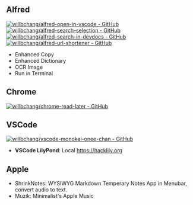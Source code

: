 ## Alfred
[![willbchang/alfred-open-in-vscode - GitHub](https://gh-card.dev/repos/willbchang/alfred-open-in-vscode.svg)](https://github.com/willbchang/alfred-open-in-vscode)
[![willbchang/alfred-search-selection - GitHub](https://gh-card.dev/repos/willbchang/alfred-search-selection.svg)](https://github.com/willbchang/alfred-search-selection)
[![willbchang/alfred-search-in-devdocs - GitHub](https://gh-card.dev/repos/willbchang/alfred-search-in-devdocs.svg)](https://github.com/willbchang/alfred-search-in-devdocs)
[![willbchang/alfred-url-shortener - GitHub](https://gh-card.dev/repos/willbchang/alfred-url-shortener.svg)](https://github.com/willbchang/alfred-url-shortener)

- Enhanced Copy
- Enhanced Dictionary
- OCR Image
- Run in Terminal

## Chrome
[![willbchang/chrome-read-later - GitHub](https://gh-card.dev/repos/willbchang/chrome-read-later.svg)](https://github.com/willbchang/chrome-read-later)

## VSCode
[![willbchang/vscode-monokai-onee-chan - GitHub](https://gh-card.dev/repos/willbchang/vscode-monokai-onee-chan.svg)](https://github.com/willbchang/vscode-monokai-onee-chan)
- **VSCode LilyPond**: Local https://hacklily.org

## Apple
- ShrinkNotes: WYSIWYG Markdown Temperary Notes App in Menubar, convert audio to text.
- Muzik: Minimalist's Apple Music
